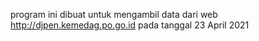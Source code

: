 program ini dibuat untuk mengambil data dari web http://djpen.kemedag.po.go.id pada tanggal 23 April 2021
